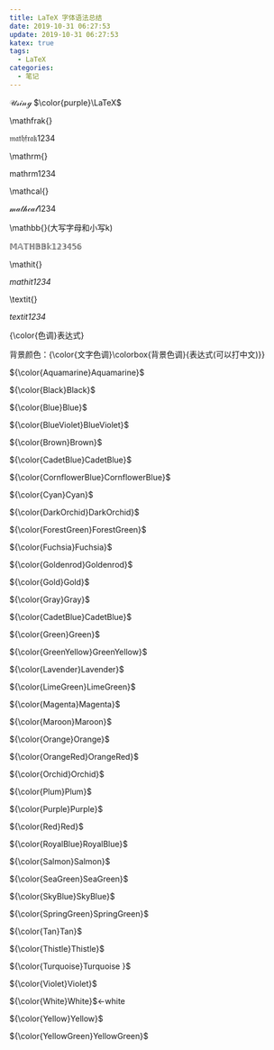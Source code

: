 ```yaml
---
title: LaTeX 字体语法总结
date: 2019-10-31 06:27:53
update: 2019-10-31 06:27:53
katex: true
tags:
  - LaTeX
categories:
  - 笔记
---
```


$\mathcal{Using}$ $\color{purple}\LaTeX$

\mathfrak{}

$\mathfrak{mathfrak1234}$

\mathrm{}

$\mathrm{mathrm1234}$

\mathcal{}

$\mathcal{mathcal1234}$

\mathbb{}(大写字母和小写k)

$\mathbb{MATHBBk123456}$

\mathit{}

$\mathit{mathit1234}$

\textit{}

$\textit{textit1234}$

{\color{色调}表达式}

背景颜色：{\color{文字色调}\colorbox{背景色调}{表达式(可以打中文)}}

${\color{Aquamarine}Aquamarine}$

${\color{Black}Black}$
    
${\color{Blue}Blue}$
    
${\color{BlueViolet}BlueViolet}$
    
${\color{Brown}Brown}$

${\color{CadetBlue}CadetBlue}$

${\color{CornflowerBlue}CornflowerBlue}$

${\color{Cyan}Cyan}$

${\color{DarkOrchid}DarkOrchid}$

${\color{ForestGreen}ForestGreen}$

${\color{Fuchsia}Fuchsia}$

${\color{Goldenrod}Goldenrod}$

${\color{Gold}Gold}$

${\color{Gray}Gray}$

${\color{CadetBlue}CadetBlue}$

${\color{Green}Green}$

${\color{GreenYellow}GreenYellow}$

${\color{Lavender}Lavender}$

${\color{LimeGreen}LimeGreen}$

${\color{Magenta}Magenta}$

${\color{Maroon}Maroon}$

${\color{Orange}Orange}$

${\color{OrangeRed}OrangeRed}$

${\color{Orchid}Orchid}$

${\color{Plum}Plum}$

${\color{Purple}Purple}$

${\color{Red}Red}$

${\color{RoyalBlue}RoyalBlue}$

${\color{Salmon}Salmon}$

${\color{SeaGreen}SeaGreen}$

${\color{SkyBlue}SkyBlue}$

${\color{SpringGreen}SpringGreen}$

${\color{Tan}Tan}$

${\color{Thistle}Thistle}$

${\color{Turquoise}Turquoise }$

${\color{Violet}Violet}$

${\color{White}White}$←white

${\color{Yellow}Yellow}$

${\color{YellowGreen}YellowGreen}$

